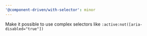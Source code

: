 ```yaml
---
'@component-driven/with-selector': minor
---
```


Make it possible to use complex selectors like `:active:not([aria-disabled="true"])`
